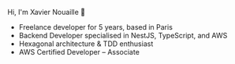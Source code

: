 Hi, I'm Xavier Nouaille 👋

- Freelance developer for 5 years, based in Paris
- Backend Developer specialised in NestJS, TypeScript, and AWS
- Hexagonal architecture & TDD enthusiast
- AWS Certified Developer – Associate
